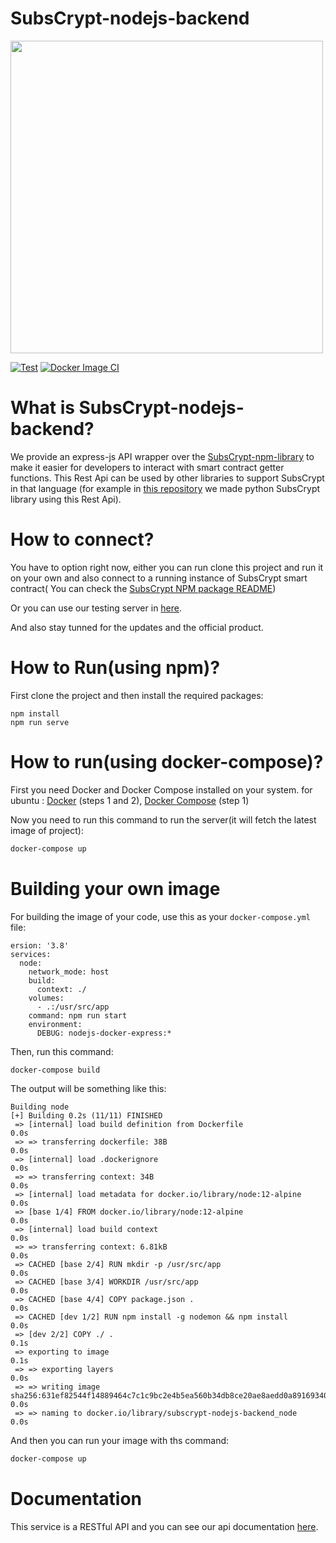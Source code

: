 # SubsCrypt-nodejs-backend
<img src="https://oxydev.github.io/SubsCrypt-docs/images/logo2.png" width="500">

[![Test](https://github.com/oxydev/SubsCrypt-nodejs-backend/actions/workflows/node.js.yml/badge.svg)](https://github.com/oxydev/SubsCrypt-nodejs-backend/actions/workflows/node.js.yml)
[![Docker Image CI](https://github.com/oxydev/SubsCrypt-nodejs-backend/actions/workflows/docker-hub-test.yml/badge.svg)](https://github.com/oxydev/SubsCrypt-nodejs-backend/actions/workflows/docker-hub-test.yml)

# What is SubsCrypt-nodejs-backend?
We provide an express-js API wrapper over the [SubsCrypt-npm-library](https://github.com/oxydev/SubsCrypt-npm-library/) to
make it easier for developers to interact with smart contract getter functions. This Rest Api can be used by other libraries to support SubsCrypt in that language (for example in [this repository](#) we made python SubsCrypt library using this Rest Api).

# How to connect?
You have to option right now, either you can run clone this project and run it on your own and also connect to a running instance of SubsCrypt smart contract( You can check the [SubsCrypt NPM package README](https://github.com/oxydev/SubsCrypt-npm-library))

Or you can use our testing server in [here](http://206.189.154.160:3000).

And also stay tunned for the updates and the official product.


# How to Run(using npm)?

First clone the project and then install the required packages:
```
npm install
npm run serve
```

# How to run(using docker-compose)?

First you need Docker and Docker Compose installed on your system. for ubuntu : [Docker](https://www.digitalocean.com/community/tutorials/how-to-install-and-use-docker-on-ubuntu-18-04) (steps 1 and 2), [Docker Compose](https://www.digitalocean.com/community/tutorials/how-to-install-docker-compose-on-ubuntu-18-04) (step 1)

Now you need to run this command to run the server(it will fetch the latest image of project):
```bash
docker-compose up
```
# Building your own image
For building the image of your code, use this as your `docker-compose.yml` file:
```
ersion: '3.8'
services:
  node:
    network_mode: host
    build:
      context: ./
    volumes:
      - .:/usr/src/app
    command: npm run start
    environment:
      DEBUG: nodejs-docker-express:* 
```

Then, run this command:
```bash
docker-compose build
```

The output will be something like this:

```
Building node
[+] Building 0.2s (11/11) FINISHED                                                                                      
 => [internal] load build definition from Dockerfile                                                               0.0s
 => => transferring dockerfile: 38B                                                                                0.0s
 => [internal] load .dockerignore                                                                                  0.0s
 => => transferring context: 34B                                                                                   0.0s
 => [internal] load metadata for docker.io/library/node:12-alpine                                                  0.0s
 => [base 1/4] FROM docker.io/library/node:12-alpine                                                               0.0s
 => [internal] load build context                                                                                  0.0s
 => => transferring context: 6.81kB                                                                                0.0s
 => CACHED [base 2/4] RUN mkdir -p /usr/src/app                                                                    0.0s
 => CACHED [base 3/4] WORKDIR /usr/src/app                                                                         0.0s
 => CACHED [base 4/4] COPY package.json .                                                                          0.0s
 => CACHED [dev 1/2] RUN npm install -g nodemon && npm install                                                     0.0s
 => [dev 2/2] COPY ./ .                                                                                            0.1s
 => exporting to image                                                                                             0.1s
 => => exporting layers                                                                                            0.0s
 => => writing image sha256:631ef82544f14889464c7c1c9bc2e4b5ea560b34db8ce20ae8aedd0a89169340                       0.0s
 => => naming to docker.io/library/subscrypt-nodejs-backend_node                                                   0.0s
```

And then you can run your image with ths command:
```bash
docker-compose up
```

# Documentation
This service is a RESTful API and you can see our api documentation [here](http://206.189.154.160:3000/subscrypt-doc).

